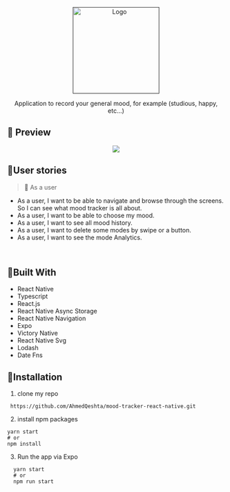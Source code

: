 <div align="center">
  <a href="" target="_blank">
    <img src="https://user-images.githubusercontent.com/38624002/210658711-b067a0d7-e92f-4f16-b928-9016e1aa96ca.png" width="200" height="200" alt="Logo" >
  </a>

  <p align="center">
    Application to record your general mood, for example (studious, happy, etc...)
  </p>
</div>

## 🔹 Preview
<div align="center">
  <img src="https://media.giphy.com/media/001iONjygJtPkSEd05/giphy.gif"></img>
</div>


## 🔹User stories
 > 🔸 As a user
- As a user, I want to be able to navigate and browse through the screens. So I can see what mood tracker is all about.
- As a user, I want to be able to choose my mood.
- As a user, I want to see all mood history.
- As a user, I want to delete some modes by swipe or a button.
- As a user, I want to see the mode Analytics.


<br>

## 🔹Built With
- React Native
- Typescript
- React.js
- React Native Async Storage
- React Native Navigation
- Expo
- Victory Native
- React Native Svg
- Lodash
- Date Fns

## 🔹Installation
  1. clone my repo
  ```
   https://github.com/AhmedQeshta/mood-tracker-react-native.git
  ```
  2. install npm packages
  ```
  yarn start
  # or
  npm install
  ```
  3. Run the app via Expo
  ```
    yarn start
    # or
    npm run start
  ```
<br>

